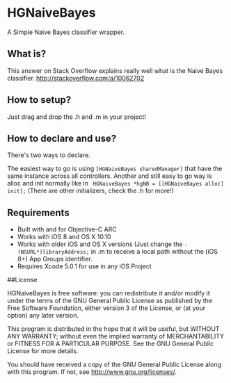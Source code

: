 # HGNaiveBayes
A Simple Naive Bayes classifier wrapper.

## What is?
This answer on Stack Overflow explains really well what is the Naive Bayes classifier. http://stackoverflow.com/a/10062702


## How to setup?
Just drag and drop the .h and .m in your project!


## How to declare and use?
There's two ways to declare. 

The easiest way to go is using ```[HGNaiveBayes sharedManager]``` that have the same instance across all controllers.
Another and still easy to go way is alloc and init normally like in ``` HGNaiveBayes *hgNB = [[HGNaiveBayes alloc] init];``` (There are other initializers, check the .h for more!)


## Requirements

* Built with and for Objective-C ARC
* Works with iOS 8 and OS X 10.10
* Works with older iOS and OS X versions (Just change the ```- (NSURL*)libraryAddress;``` in .m to receive a local path without the (iOS 8+) App Groups identifier.
* Requires Xcode 5.0.1 for use in any iOS Project

##License 

HGNaiveBayes is free software: you can redistribute it and/or modify
it under the terms of the GNU General Public License as published by
the Free Software Foundation, either version 3 of the License, or
(at your option) any later version.

This program is distributed in the hope that it will be useful,
but WITHOUT ANY WARRANTY; without even the implied warranty of
MERCHANTABILITY or FITNESS FOR A PARTICULAR PURPOSE.  See the
GNU General Public License for more details.

You should have received a copy of the GNU General Public License
along with this program.  If not, see <http://www.gnu.org/licenses/>.
